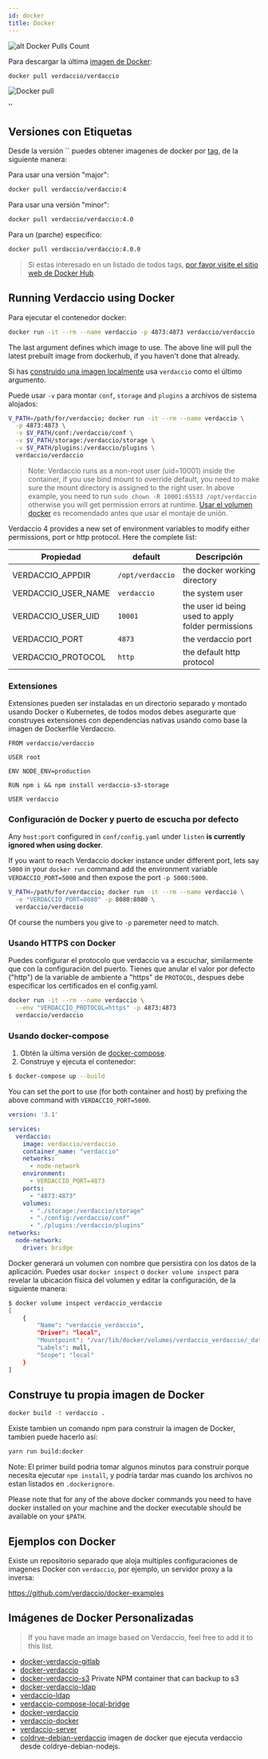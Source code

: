 ```yaml
---
id: docker
title: Docker
---
```


![alt Docker Pulls Count](https://dockeri.co/image/verdaccio/verdaccio "Docker Pulls Count")

Para descargar la última [imagen de Docker](https://hub.docker.com/r/verdaccio/verdaccio/):

```bash
docker pull verdaccio/verdaccio
```

![Docker pull](assets/docker_verdaccio.gif)

<div id="codefund">''</div>

## Versiones con Etiquetas

Desde la versión `` puedes obtener imagenes de docker por [tag](https://hub.docker.com/r/verdaccio/verdaccio/tags/), de la siguiente manera:

Para usar una versión "major":

```bash
docker pull verdaccio/verdaccio:4
```

Para usar una versión "minor":

```bash
docker pull verdaccio/verdaccio:4.0
```

Para un (parche) especifico:

```bash
docker pull verdaccio/verdaccio:4.0.0
```

> Si estas interesado en un listado de todos tags, [por favor visite el sitio web de Docker Hub](https://hub.docker.com/r/verdaccio/verdaccio/tags/).

## Running Verdaccio using Docker

Para ejecutar el contenedor docker:

```bash
docker run -it --rm --name verdaccio -p 4873:4873 verdaccio/verdaccio
```

The last argument defines which image to use. The above line will pull the latest prebuilt image from dockerhub, if you haven't done that already.

Si has [construido una imagen localmente](#build-your-own-docker-image) usa `verdaccio` como el último argumento.

Puede usar `-v` para montar `conf`, `storage` and `plugins` a archivos de sistema alojados:

```bash
V_PATH=/path/for/verdaccio; docker run -it --rm --name verdaccio \
  -p 4873:4873 \
  -v $V_PATH/conf:/verdaccio/conf \
  -v $V_PATH/storage:/verdaccio/storage \
  -v $V_PATH/plugins:/verdaccio/plugins \
  verdaccio/verdaccio
```

> Note: Verdaccio runs as a non-root user (uid=10001) inside the container, if you use bind mount to override default, you need to make sure the mount directory is assigned to the right user. In above example, you need to run `sudo chown -R 10001:65533 /opt/verdaccio` otherwise you will get permission errors at runtime. [Usar el volumen docker](https://docs.docker.com/storage/volumes/) es recomendado antes que usar el montaje de unión.

Verdaccio 4 provides a new set of environment variables to modify either permissions, port or http protocol. Here the complete list:

| Propiedad             | default          | Descripción                                        |
| --------------------- | ---------------- | -------------------------------------------------- |
| VERDACCIO_APPDIR      | `/opt/verdaccio` | the docker working directory                       |
| VERDACCIO_USER_NAME | `verdaccio`      | the system user                                    |
| VERDACCIO_USER_UID  | `10001`          | the user id being used to apply folder permissions |
| VERDACCIO_PORT        | `4873`           | the verdaccio port                                 |
| VERDACCIO_PROTOCOL    | `http`           | the default http protocol                          |

### Extensiones

Extensiones pueden ser instaladas en un directorio separado y montado usando Docker o Kubernetes, de todos modos debes asegurarte que construyes extensiones con dependencias nativas usando como base la imagen de Dockerfile Verdaccio.

```docker
FROM verdaccio/verdaccio

USER root

ENV NODE_ENV=production

RUN npm i && npm install verdaccio-s3-storage

USER verdaccio
```

### Configuración de Docker y puerto de escucha por defecto

Any `host:port` configured in `conf/config.yaml` under `listen` **is currently ignored when using docker**.

If you want to reach Verdaccio docker instance under different port, lets say `5000` in your `docker run` command add the environment variable `VERDACCIO_PORT=5000` and then expose the port `-p 5000:5000`.

```bash
V_PATH=/path/for/verdaccio; docker run -it --rm --name verdaccio \
  -e "VERDACCIO_PORT=8080" -p 8080:8080 \  
  verdaccio/verdaccio
```

Of course the numbers you give to `-p` paremeter need to match.

### Usando HTTPS con Docker

Puedes configurar el protocolo que verdaccio va a escuchar, similarmente que con la configuración del puerto. Tienes que anular el valor por defecto ("http") de la variable de ambiente a "https" de `PROTOCOL`, despues debe especificar los certificados en el config.yaml.

```bash
docker run -it --rm --name verdaccio \
  --env "VERDACCIO_PROTOCOL=https" -p 4873:4873
  verdaccio/verdaccio
```

### Usando docker-compose

1. Obtén la última versión de [docker-compose](https://github.com/docker/compose).
2. Construye y ejecuta el contenedor:

```bash
$ docker-compose up --build
```

You can set the port to use (for both container and host) by prefixing the above command with `VERDACCIO_PORT=5000`.

```yaml
version: '3.1'

services:
  verdaccio:
    image: verdaccio/verdaccio
    container_name: "verdaccio"
    networks:
      - node-network
    environment:
      - VERDACCIO_PORT=4873
    ports:
      - "4873:4873"
    volumes:
      - "./storage:/verdaccio/storage"
      - "./config:/verdaccio/conf"
      - "./plugins:/verdaccio/plugins"  
networks:
  node-network:
    driver: bridge
```

Docker generará un volumen con nombre que persistira con los datos de la aplicación. Puedes usar `docker inspect` o `docker volume inspect` para revelar la ubicación física del volumen y editar la configuración, de la siguiente manera:

```bash
$ docker volume inspect verdaccio_verdaccio
[
    {
        "Name": "verdaccio_verdaccio",
        "Driver": "local",
        "Mountpoint": "/var/lib/docker/volumes/verdaccio_verdaccio/_data",
        "Labels": null,
        "Scope": "local"
    }
]

```

## Construye tu propia imagen de Docker

```bash
docker build -t verdaccio .
```

Existe tambien un comando npm para construir la imagen de Docker, tambien puede hacerlo así:

```bash
yarn run build:docker
```

Note: El primer build podria tomar algunos minutos para construir porque necesita ejecutar `npm install`, y podría tardar mas cuando los archivos no estan listados en `.dockerignore`.

Please note that for any of the above docker commands you need to have docker installed on your machine and the docker executable should be available on your `$PATH`.

## Ejemplos con Docker

Existe un repositorio separado que aloja multiples configuraciones de imagenes Docker con `verdaccio`, por ejemplo, un servidor proxy a la inversa:

<https://github.com/verdaccio/docker-examples>

## Imágenes de Docker Personalizadas

> If you have made an image based on Verdaccio, feel free to add it to this list.

* [docker-verdaccio-gitlab](https://github.com/snics/docker-verdaccio-gitlab)
* [docker-verdaccio](https://github.com/deployable/docker-verdaccio)
* [docker-verdaccio-s3](https://github.com/asynchrony/docker-verdaccio-s3) Private NPM container that can backup to s3
* [docker-verdaccio-ldap](https://github.com/snadn/docker-verdaccio-ldap)
* [verdaccio-ldap](https://github.com/nathantreid/verdaccio-ldap)
* [verdaccio-compose-local-bridge](https://github.com/shingtoli/verdaccio-compose-local-bridge)
* [docker-verdaccio](https://github.com/Global-Solutions/docker-verdaccio)
* [verdaccio-docker](https://github.com/idahobean/verdaccio-docker)
* [verdaccio-server](https://github.com/andru255/verdaccio-server)
* [coldrye-debian-verdaccio](https://github.com/coldrye-docker/coldrye-debian-verdaccio) imagen de docker que ejecuta verdaccio desde coldrye-debian-nodejs.